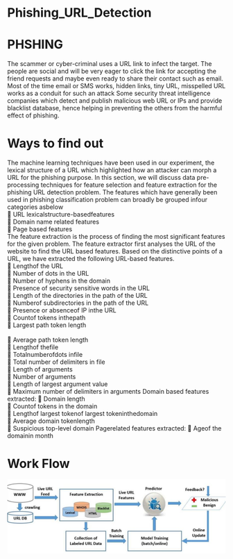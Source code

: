 # Phishing_URL_Detection

<h1> PHSHING </h1>
The scammer or cyber-criminal uses a URL link to infect the target. The people 
are social and will be very eager to click the link for accepting the friend requests 
and maybe even ready to share their contact such as email. Most of the time email or 
SMS works, hidden links, tiny URL, misspelled URL works as a conduit for such an 
attack Some security threat intelligence companies which detect and publish 
malicious web URL or IPs and provide blacklist database, hence helping in preventing 
the others from the harmful effect of phishing.


<h1> Ways to find out </h1>
The machine learning techniques have been used in our experiment, the lexical
structure of a URL which highlighted how an attacker can morph a URL for the phishing
purpose. In this section, we will discuss data pre-processing techniques for feature
selection and feature extraction for the phishing URL detection problem. The features 
which have generally been used in phishing classification problem can broadly be
grouped infour categories asbelow
<br>
 URL lexicalstructure-basedfeatures<br>
 Domain name related features<br>
 Page based features<br>
The feature extraction is the process of finding the most significant features for the
given problem. The feature extractor first analyses the URL of the website to find the URL
based features. Based on the distinctive points of a URL, we have extracted the following
URL-based features.<br>
 Lengthof the URL<br>
 Number of dots in the URL<br>
 Number of hyphens in the domain<br>
 Presence of security sensitive words in the URL<br>
 Length of the directories in the path of the URL<br>
 Numberof subdirectories in the path of the URL<br>
 Presence or absenceof IP inthe URL<br>
 Countof tokens inthepath<br>
 Largest path token length<br><br>
 Average path token length<br>
 Lengthof thefile<br>
 Totalnumberofdots infile<br>
 Total number of delimiters in file<br>
 Length of arguments<br>
 Number of arguments<br>
 Length of largest argument value<br>
 Maximum number of delimiters in arguments Domain based features<br>
extracted:
 Domain length<br>
 Countof tokens in the domain<br>
 Lengthof largest tokenof largest tokeninthedomain<br>
 Average domain tokenlength<br>
 Suspicious top-level domain Pagerelated features extracted:
 Ageof the domainin month<br>


<h1> Work Flow </h1>

<img src="/flow.JPG" alt="work flow"/>
